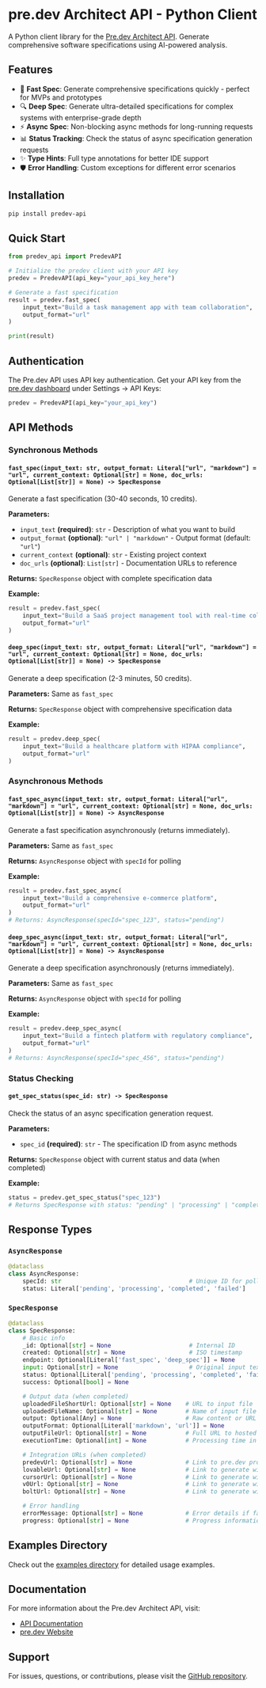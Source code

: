 # pre.dev Architect API - Python Client

A Python client library for the [Pre.dev Architect API](https://docs.pre.dev). Generate comprehensive software specifications using AI-powered analysis.

## Features

- 🚀 **Fast Spec**: Generate comprehensive specifications quickly - perfect for MVPs and prototypes
- 🔍 **Deep Spec**: Generate ultra-detailed specifications for complex systems with enterprise-grade depth
- ⚡ **Async Spec**: Non-blocking async methods for long-running requests
- 📊 **Status Tracking**: Check the status of async specification generation requests
- ✨ **Type Hints**: Full type annotations for better IDE support
- 🛡️ **Error Handling**: Custom exceptions for different error scenarios

## Installation

```bash
pip install predev-api
```

## Quick Start

```python
from predev_api import PredevAPI

# Initialize the predev client with your API key
predev = PredevAPI(api_key="your_api_key_here")

# Generate a fast specification
result = predev.fast_spec(
    input_text="Build a task management app with team collaboration",
    output_format="url"
)

print(result)
```

## Authentication

The Pre.dev API uses API key authentication. Get your API key from the [pre.dev dashboard](https://pre.dev) under Settings → API Keys:

```python
predev = PredevAPI(api_key="your_api_key")
```

## API Methods

### Synchronous Methods

#### `fast_spec(input_text: str, output_format: Literal["url", "markdown"] = "url", current_context: Optional[str] = None, doc_urls: Optional[List[str]] = None) -> SpecResponse`

Generate a fast specification (30-40 seconds, 10 credits).

**Parameters:**
- `input_text` **(required)**: `str` - Description of what you want to build
- `output_format` **(optional)**: `"url" | "markdown"` - Output format (default: `"url"`)
- `current_context` **(optional)**: `str` - Existing project context
- `doc_urls` **(optional)**: `List[str]` - Documentation URLs to reference

**Returns:** `SpecResponse` object with complete specification data

**Example:**
```python
result = predev.fast_spec(
    input_text="Build a SaaS project management tool with real-time collaboration",
    output_format="url"
)
```

#### `deep_spec(input_text: str, output_format: Literal["url", "markdown"] = "url", current_context: Optional[str] = None, doc_urls: Optional[List[str]] = None) -> SpecResponse`

Generate a deep specification (2-3 minutes, 50 credits).

**Parameters:** Same as `fast_spec`

**Returns:** `SpecResponse` object with comprehensive specification data

**Example:**
```python
result = predev.deep_spec(
    input_text="Build a healthcare platform with HIPAA compliance",
    output_format="url"
)
```

### Asynchronous Methods

#### `fast_spec_async(input_text: str, output_format: Literal["url", "markdown"] = "url", current_context: Optional[str] = None, doc_urls: Optional[List[str]] = None) -> AsyncResponse`

Generate a fast specification asynchronously (returns immediately).

**Parameters:** Same as `fast_spec`

**Returns:** `AsyncResponse` object with `specId` for polling

**Example:**
```python
result = predev.fast_spec_async(
    input_text="Build a comprehensive e-commerce platform",
    output_format="url"
)
# Returns: AsyncResponse(specId="spec_123", status="pending")
```

#### `deep_spec_async(input_text: str, output_format: Literal["url", "markdown"] = "url", current_context: Optional[str] = None, doc_urls: Optional[List[str]] = None) -> AsyncResponse`

Generate a deep specification asynchronously (returns immediately).

**Parameters:** Same as `fast_spec`

**Returns:** `AsyncResponse` object with `specId` for polling

**Example:**
```python
result = predev.deep_spec_async(
    input_text="Build a fintech platform with regulatory compliance",
    output_format="url"
)
# Returns: AsyncResponse(specId="spec_456", status="pending")
```

### Status Checking

#### `get_spec_status(spec_id: str) -> SpecResponse`

Check the status of an async specification generation request.

**Parameters:**
- `spec_id` **(required)**: `str` - The specification ID from async methods

**Returns:** `SpecResponse` object with current status and data (when completed)

**Example:**
```python
status = predev.get_spec_status("spec_123")
# Returns SpecResponse with status: "pending" | "processing" | "completed" | "failed"
```

## Response Types

### `AsyncResponse`
```python
@dataclass
class AsyncResponse:
    specId: str                                    # Unique ID for polling (e.g., "spec_abc123")
    status: Literal['pending', 'processing', 'completed', 'failed']
```

### `SpecResponse`
```python
@dataclass
class SpecResponse:
    # Basic info
    _id: Optional[str] = None                      # Internal ID
    created: Optional[str] = None                  # ISO timestamp
    endpoint: Optional[Literal['fast_spec', 'deep_spec']] = None
    input: Optional[str] = None                    # Original input text
    status: Optional[Literal['pending', 'processing', 'completed', 'failed']] = None
    success: Optional[bool] = None

    # Output data (when completed)
    uploadedFileShortUrl: Optional[str] = None    # URL to input file
    uploadedFileName: Optional[str] = None        # Name of input file
    output: Optional[Any] = None                  # Raw content or URL
    outputFormat: Optional[Literal['markdown', 'url']] = None
    outputFileUrl: Optional[str] = None           # Full URL to hosted spec
    executionTime: Optional[int] = None           # Processing time in milliseconds

    # Integration URLs (when completed)
    predevUrl: Optional[str] = None               # Link to pre.dev project
    lovableUrl: Optional[str] = None              # Link to generate with Lovable
    cursorUrl: Optional[str] = None               # Link to generate with Cursor
    v0Url: Optional[str] = None                   # Link to generate with v0
    boltUrl: Optional[str] = None                 # Link to generate with Bolt

    # Error handling
    errorMessage: Optional[str] = None            # Error details if failed
    progress: Optional[str] = None                # Progress information
```

## Examples Directory

Check out the [examples directory](https://github.com/predotdev/predev-api/tree/main/predev-api-python/examples) for detailed usage examples.

## Documentation

For more information about the Pre.dev Architect API, visit:
- [API Documentation](https://docs.pre.dev)
- [pre.dev Website](https://pre.dev)

## Support

For issues, questions, or contributions, please visit the [GitHub repository](https://github.com/predotdev/predev-api).
